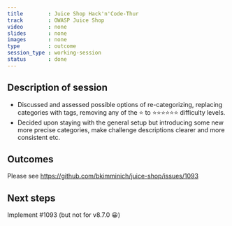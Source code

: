 ```yaml
---
title        : Juice Shop Hack'n'Code-Thur
track        : OWASP Juice Shop
video        : none
slides       : none
images       : none
type         : outcome
session_type : working-session         
status       : done 
---
```


## Description of session

- Discussed and assessed possible options of re-categorizing, replacing categories with tags, removing any of the ⭐ to ⭐⭐⭐⭐⭐⭐ difficulty levels. 
- Decided upon staying with the general setup but introducing some new more precise categories, make challenge descriptions clearer and more consistent etc.

## Outcomes

Please see https://github.com/bkimminich/juice-shop/issues/1093

## Next steps

Implement #1093 (but not for v8.7.0  😀)



